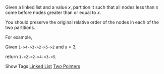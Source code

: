 Given a linked list and a value _x_, partition it such that all nodes less than _x_ come before nodes greater than or equal to _x_.

You should preserve the original relative order of the nodes in each of the two partitions.

For example,  
 Given `1->4->3->2->5->2` and _x_ = 3,  
 return `1->2->2->4->3->5`.

Show Tags
 [Linked List](/tag/linked-list/) [Two Pointers](/tag/two-pointers/)
